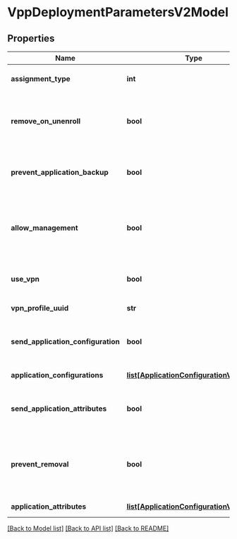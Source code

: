 # VppDeploymentParametersV2Model

## Properties
Name | Type | Description | Notes
------------ | ------------- | ------------- | -------------
**assignment_type** | **int** | Type to deploy the application. | [optional] 
**remove_on_unenroll** | **bool** | Indicates whether to remove the application on device&#39;s unenrollment. | [optional] 
**prevent_application_backup** | **bool** | Indicates whether to prevent the application&#39;s backup. | [optional] 
**allow_management** | **bool** | Indicates whether to assume management of the user installed application. | [optional] 
**use_vpn** | **bool** | Indicates whether to use the VPN profile. | [optional] 
**vpn_profile_uuid** | **str** | VPN profile&#39;s UUID. | [optional] 
**send_application_configuration** | **bool** | Indicates whether to send the application configuration. | [optional] 
**application_configurations** | [**list[ApplicationConfigurationV2Model]**](ApplicationConfigurationV2Model.md) | Application&#39;s configurations. | [optional] 
**send_application_attributes** | **bool** | Indicates whether to send the application attributes. | [optional] 
**prevent_removal** | **bool** | Indicates whether to send the prevent removal application attributes. | [optional] 
**application_attributes** | [**list[ApplicationConfigurationV2Model]**](ApplicationConfigurationV2Model.md) | Application&#39;s attributes. | [optional] 

[[Back to Model list]](../README.md#documentation-for-models) [[Back to API list]](../README.md#documentation-for-api-endpoints) [[Back to README]](../README.md)



